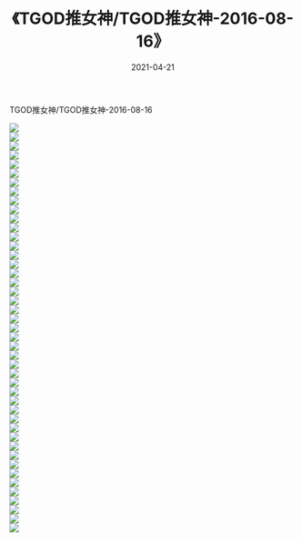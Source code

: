 ﻿---
layout: post
title:  《TGOD推女神/TGOD推女神-2016-08-16》
date:   2021-04-21
img: http://pic.660000.xyz/1:/网络美图/2021/TGOD推女神/TGOD推女神-2016-08-16/000.jpg
categories: [美女, 清纯, 唯美]
---

TGOD推女神/TGOD推女神-2016-08-16

 ![](http://pic.660000.xyz/1:/网络美图/2021/TGOD推女神/TGOD推女神-2016-08-16/001.jpg) <br>![](http://pic.660000.xyz/1:/网络美图/2021/TGOD推女神/TGOD推女神-2016-08-16/002.jpg) <br>![](http://pic.660000.xyz/1:/网络美图/2021/TGOD推女神/TGOD推女神-2016-08-16/003.jpg) <br>![](http://pic.660000.xyz/1:/网络美图/2021/TGOD推女神/TGOD推女神-2016-08-16/004.jpg) <br>![](http://pic.660000.xyz/1:/网络美图/2021/TGOD推女神/TGOD推女神-2016-08-16/005.jpg) <br>![](http://pic.660000.xyz/1:/网络美图/2021/TGOD推女神/TGOD推女神-2016-08-16/006.jpg) <br>![](http://pic.660000.xyz/1:/网络美图/2021/TGOD推女神/TGOD推女神-2016-08-16/007.jpg) <br>![](http://pic.660000.xyz/1:/网络美图/2021/TGOD推女神/TGOD推女神-2016-08-16/008.jpg) <br>![](http://pic.660000.xyz/1:/网络美图/2021/TGOD推女神/TGOD推女神-2016-08-16/009.jpg) <br>![](http://pic.660000.xyz/1:/网络美图/2021/TGOD推女神/TGOD推女神-2016-08-16/010.jpg) <br>![](http://pic.660000.xyz/1:/网络美图/2021/TGOD推女神/TGOD推女神-2016-08-16/011.jpg) <br>![](http://pic.660000.xyz/1:/网络美图/2021/TGOD推女神/TGOD推女神-2016-08-16/012.jpg) <br>![](http://pic.660000.xyz/1:/网络美图/2021/TGOD推女神/TGOD推女神-2016-08-16/013.jpg) <br>![](http://pic.660000.xyz/1:/网络美图/2021/TGOD推女神/TGOD推女神-2016-08-16/014.jpg) <br>![](http://pic.660000.xyz/1:/网络美图/2021/TGOD推女神/TGOD推女神-2016-08-16/015.jpg) <br>![](http://pic.660000.xyz/1:/网络美图/2021/TGOD推女神/TGOD推女神-2016-08-16/016.jpg) <br>![](http://pic.660000.xyz/1:/网络美图/2021/TGOD推女神/TGOD推女神-2016-08-16/017.jpg) <br>![](http://pic.660000.xyz/1:/网络美图/2021/TGOD推女神/TGOD推女神-2016-08-16/018.jpg) <br>![](http://pic.660000.xyz/1:/网络美图/2021/TGOD推女神/TGOD推女神-2016-08-16/019.jpg) <br>![](http://pic.660000.xyz/1:/网络美图/2021/TGOD推女神/TGOD推女神-2016-08-16/020.jpg) <br>![](http://pic.660000.xyz/1:/网络美图/2021/TGOD推女神/TGOD推女神-2016-08-16/021.jpg) <br>![](http://pic.660000.xyz/1:/网络美图/2021/TGOD推女神/TGOD推女神-2016-08-16/022.jpg) <br>![](http://pic.660000.xyz/1:/网络美图/2021/TGOD推女神/TGOD推女神-2016-08-16/023.jpg) <br>![](http://pic.660000.xyz/1:/网络美图/2021/TGOD推女神/TGOD推女神-2016-08-16/024.jpg) <br>![](http://pic.660000.xyz/1:/网络美图/2021/TGOD推女神/TGOD推女神-2016-08-16/025.jpg) <br>![](http://pic.660000.xyz/1:/网络美图/2021/TGOD推女神/TGOD推女神-2016-08-16/026.jpg) <br>![](http://pic.660000.xyz/1:/网络美图/2021/TGOD推女神/TGOD推女神-2016-08-16/027.jpg) <br>![](http://pic.660000.xyz/1:/网络美图/2021/TGOD推女神/TGOD推女神-2016-08-16/028.jpg) <br>![](http://pic.660000.xyz/1:/网络美图/2021/TGOD推女神/TGOD推女神-2016-08-16/029.jpg) <br>![](http://pic.660000.xyz/1:/网络美图/2021/TGOD推女神/TGOD推女神-2016-08-16/030.jpg) <br>![](http://pic.660000.xyz/1:/网络美图/2021/TGOD推女神/TGOD推女神-2016-08-16/031.jpg) <br>![](http://pic.660000.xyz/1:/网络美图/2021/TGOD推女神/TGOD推女神-2016-08-16/032.jpg) <br>![](http://pic.660000.xyz/1:/网络美图/2021/TGOD推女神/TGOD推女神-2016-08-16/033.jpg) <br>![](http://pic.660000.xyz/1:/网络美图/2021/TGOD推女神/TGOD推女神-2016-08-16/034.jpg) <br>![](http://pic.660000.xyz/1:/网络美图/2021/TGOD推女神/TGOD推女神-2016-08-16/035.jpg) <br>![](http://pic.660000.xyz/1:/网络美图/2021/TGOD推女神/TGOD推女神-2016-08-16/036.jpg) <br>![](http://pic.660000.xyz/1:/网络美图/2021/TGOD推女神/TGOD推女神-2016-08-16/037.jpg) <br>![](http://pic.660000.xyz/1:/网络美图/2021/TGOD推女神/TGOD推女神-2016-08-16/038.jpg) <br>![](http://pic.660000.xyz/1:/网络美图/2021/TGOD推女神/TGOD推女神-2016-08-16/039.jpg) <br>![](http://pic.660000.xyz/1:/网络美图/2021/TGOD推女神/TGOD推女神-2016-08-16/040.jpg) <br>![](http://pic.660000.xyz/1:/网络美图/2021/TGOD推女神/TGOD推女神-2016-08-16/041.jpg) <br>![](http://pic.660000.xyz/1:/网络美图/2021/TGOD推女神/TGOD推女神-2016-08-16/042.jpg) <br>![](http://pic.660000.xyz/1:/网络美图/2021/TGOD推女神/TGOD推女神-2016-08-16/043.jpg) <br>![](http://pic.660000.xyz/1:/网络美图/2021/TGOD推女神/TGOD推女神-2016-08-16/044.jpg) <br>![](http://pic.660000.xyz/1:/网络美图/2021/TGOD推女神/TGOD推女神-2016-08-16/045.jpg) <br>